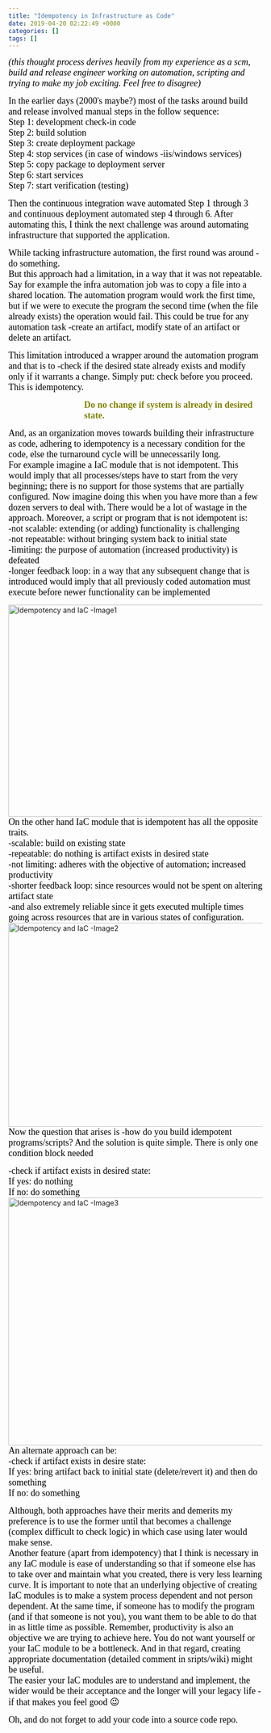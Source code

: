 ```yaml
---
title: "Idempotency in Infrastructure as Code"
date: 2019-04-20 02:22:49 +0000
categories: []
tags: []
---
```


<!-- wp:html --><p><em><span style="font-size:18px;"><span style="font-family:calibri;"><span style="color:#000000;">(this thought process derives heavily from my experience as a scm, build and release engineer working on automation, scripting and trying to make my job exciting. Feel free to disagree)</span></span></span></em></p><p><span style="font-size:18px;"><span style="font-family:calibri;"><span style="color:#000000;">In the earlier days (2000's maybe?) most of the tasks around build and release involved manual steps in the follow sequence:</span></span></span><br /><span style="font-size:18px;"><span style="font-family:calibri;"><span style="color:#000000;">Step 1: development check-in code</span></span></span><br /><span style="font-size:18px;"><span style="font-family:calibri;"><span style="color:#000000;">Step 2: build solution</span></span></span><br /><span style="font-size:18px;"><span style="font-family:calibri;"><span style="color:#000000;">Step 3: create deployment package</span></span></span><br /><span style="font-size:18px;"><span style="font-family:calibri;"><span style="color:#000000;">Step 4: stop services (in case of windows -iis/windows services)</span></span></span><br /><span style="font-size:18px;"><span style="font-family:calibri;"><span style="color:#000000;">Step 5: copy package to deployment server</span></span></span><br /><span style="font-size:18px;"><span style="font-family:calibri;"><span style="color:#000000;">Step 6: start services</span></span></span><br /><span style="font-size:18px;"><span style="font-family:calibri;"><span style="color:#000000;">Step 7: start verification (testing)</span></span></span></p><p><span style="font-size:18px;"><span style="font-family:calibri;"><span style="color:#000000;">Then the continuous integration wave automated Step 1 through 3 and continuous deployment automated step 4 through 6. After automating this, I think the next challenge was around automating infrastructure that supported the application.</span></span></span><!--more--></p><p><span style="font-size:18px;"><span style="font-family:calibri;"><span style="color:#000000;">While tacking infrastructure automation, the first round was around -do something.</span></span></span><br /><span style="font-size:18px;"><span style="font-family:calibri;"><span style="color:#000000;">But this approach had a limitation, in a way that it was not repeatable. Say for example the infra automation job was to copy a file into a shared location. The automation program would work the first time, but if we were to execute the program the second time (when the file already exists) the operation would fail. This could be true for any automation task -create an artifact, modify state of an artifact or delete an artifact.</span></span></span></p><p><span style="font-size:18px;"><span style="font-family:calibri;"><span style="color:#000000;">This limitation introduced a wrapper around the automation program and that is to -check if the desired state already exists and modify only if it warrants a change. Simply put: check before you proceed. This is idempotency.</span></span></span></p><p style="padding-left:150px;"><strong><span style="font-size:large;"><span style="font-family:calibri;"><span style="color:#808000;">Do no change if system is already in desired state.</span></span></span></strong></p><p><span style="font-size:18px;"><span style="font-family:calibri;"><span style="color:#000000;">And, as an organization moves towards building their infrastructure as code, adhering to idempotency is a necessary condition for the code, else the turnaround cycle will be unnecessarily long.</span></span></span><br /><span style="font-size:18px;"><span style="font-family:calibri;"><span style="color:#000000;">For example imagine a IaC module that is not idempotent. This would imply that all processes/steps have to start from the very beginning; there is no support for those systems that are partially configured. Now imagine doing this when you have more than a few dozen servers to deal with. There would be a lot of wastage in the approach. Moreover, a script or program that is not idempotent is:</span></span></span><br /><span style="font-size:18px;"><span style="font-family:calibri;"><span style="color:#000000;">-not scalable: extending (or adding) functionality is challenging</span></span></span><br /><span style="font-size:18px;"><span style="font-family:calibri;"><span style="color:#000000;">-not repeatable: without bringing system back to initial state</span></span></span><br /><span style="font-size:18px;"><span style="font-family:calibri;"><span style="color:#000000;">-limiting: the purpose of automation (increased productivity) is defeated</span></span></span><br /><span style="font-size:18px;"><span style="font-family:calibri;"><span style="color:#000000;">-longer feedback loop: in a way that any subsequent change that is introduced would imply that all previously coded automation must execute before newer functionality can be implemented</span></span></span></p><p><img class="alignnone size-full wp-image-80" src="https://skundunotes.com/wp-content/uploads/2019/10/idempotency-and-iac-image1.jpg" alt="Idempotency and IaC -Image1" width="752" height="420" /><span style="font-size:18px;"><span style="font-family:calibri;"><span style="color:#000000;">On the other hand IaC module that is idempotent has all the opposite traits.<br /><span style="font-size:18px;"><span style="font-family:calibri;"><span style="color:#000000;">-scalable: build on existing state</span></span></span><br /><span style="font-size:18px;"><span style="font-family:calibri;"><span style="color:#000000;">-repeatable: do nothing is artifact exists in desired state</span></span></span><br /><span style="font-size:18px;"><span style="font-family:calibri;"><span style="color:#000000;">-not limiting: adheres with the objective of automation; increased productivity</span></span></span><br /><span style="font-size:18px;"><span style="font-family:calibri;"><span style="color:#000000;">-shorter feedback loop: since resources would not be spent on altering artifact state</span></span></span><br /><span style="font-size:18px;"><span style="font-family:calibri;"><span style="color:#000000;">-and also extremely reliable since it gets executed multiple times going across resources that are in various states of configuration.</span></span></span></span></span></span><br /><img class="alignnone size-full wp-image-81" src="https://skundunotes.com/wp-content/uploads/2019/10/idempotency-and-iac-image2.jpg" alt="Idempotency and IaC -Image2" width="716" height="404" /><br /><span style="font-size:18px;"><span style="font-family:calibri;"><span style="color:#000000;">Now the question that arises is -how do you build idempotent programs/scripts? And the solution is quite simple. There is only one condition block needed</span></span></span></p><p><span style="font-size:18px;"><span style="font-family:calibri;"><span style="color:#000000;">-check if artifact exists in desired state:</span></span></span><br /><span style="font-size:18px;"><span style="font-family:calibri;"><span style="color:#000000;">If yes: do nothing</span></span></span><br /><span style="font-size:18px;"><span style="font-family:calibri;"><span style="color:#000000;">If no: do something</span></span></span><br /><img class="  wp-image-82 alignnone" src="https://skundunotes.com/wp-content/uploads/2019/10/idempotency-and-iac-image3.jpg" alt="Idempotency and IaC -Image3" width="513" height="491" /><br /><span style="font-size:18px;"><span style="font-family:calibri;"><span style="color:#000000;">An alternate approach can be:</span></span></span><br /><span style="font-size:18px;"><span style="font-family:calibri;"><span style="color:#000000;">-check if artifact exists in desire state:</span></span></span><br /><span style="font-size:18px;"><span style="font-family:calibri;"><span style="color:#000000;">If yes: bring artifact back to initial state (delete/revert it) and then do something</span></span></span><br /><span style="font-size:18px;"><span style="font-family:calibri;"><span style="color:#000000;">If no: do something</span></span></span></p><p><span style="font-size:18px;"><span style="font-family:calibri;"><span style="color:#000000;">Although, both approaches have their merits and demerits my preference is to use the former until that becomes a challenge (complex difficult to check logic) in which case using later would make sense.</span></span></span><br /><span style="font-size:18px;"><span style="font-family:calibri;"><span style="color:#000000;">Another feature (apart from idempotency) that I think is necessary in any IaC module is ease of understanding so that if someone else has to take over and maintain what you created, there is very less learning curve. It is important to note that an underlying objective of creating IaC modules is to make a system process dependent and not person dependent. At the same time, if someone has to modify the program (and if that someone is not you), you want them to be able to do that in as little time as possible. Remember, productivity is also an objective we are trying to achieve here. You do not want yourself or your IaC module to be a bottleneck. And in that regard, creating appropriate documentation (detailed comment in sripts/wiki) might be useful.</span></span></span><br /><span style="font-size:18px;"><span style="font-family:calibri;"><span style="color:#000000;">The easier your IaC modules are to understand and implement, the wider would be their acceptance and the longer will your legacy life -if that makes you feel good 😉</span></span></span></p><p><span style="font-size:18px;"><span style="font-family:calibri;"><span style="color:#000000;">Oh, and do not forget to add your code into a source code repo.</span></span></span></p><!-- /wp:html -->
